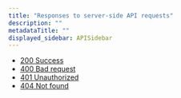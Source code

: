 ```yaml
---
title: "Responses to server-side API requests"
description: ""
metadataTitle: ""
displayed_sidebar: APISidebar
---
```


- [200 Success](web-api-200)
- [400 Bad request](web-api-400)
- [401 Unauthorized](web-api-401)
- [404 Not found](web-api-404)

